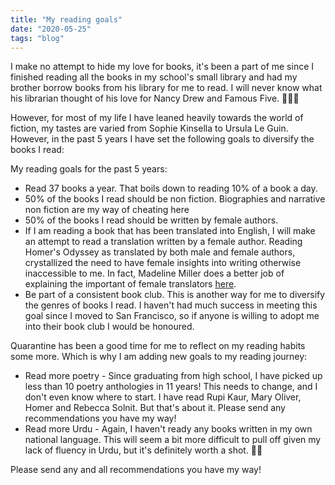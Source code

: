 ```yaml
---
title: "My reading goals"
date: "2020-05-25"
tags: "blog"
---
```


I make no attempt to hide my love for books, it's been a part of me since I finished reading all the books in my school's small library and had my brother borrow books from his library for me to read. I will never know what his librarian thought of his love for Nancy Drew and Famous Five. 🤷🏾‍♀️

However, for most of my life I have leaned heavily towards the world of fiction, my tastes are varied from Sophie Kinsella to Ursula Le Guin. However, in the past 5 years I have set the following goals to diversify the books I read:

My reading goals for the past 5 years:
- Read 37 books a year. That boils down to reading 10% of a book a day.
- 50% of the books I read should be non fiction. Biographies and narrative non fiction are my way of cheating here
- 50% of the books I read should be written by female authors.
- If I am reading a book that has been translated into English, I will make an attempt to read a translation written by a female author. Reading Homer's Odyssey as translated by both male and female authors, crystallized the need to have female insights into writing otherwise inaccessible to me. In fact, Madeline Miller does a better job of explaining the important of female translators [here](https://lithub.com/madeline-miller-on-womens-work-translation-and-gender-in-the-odyssey/). 
- Be part of a consistent book club. This is another way for me to diversify the genres of books I read. I haven't had much success in meeting this goal since I moved to San Francisco, so if anyone is willing to adopt me into their book club I would be honoured.  

Quarantine has been a good time for me to reflect on my reading habits some more. Which is why I am adding new goals to my reading journey:
- Read more poetry - Since graduating from high school, I have picked up less than 10 poetry anthologies in 11 years! This needs to change, and I don't even know where to start. I have read Rupi Kaur, Mary Oliver, Homer and Rebecca Solnit. But that's about it. Please send any recommendations you have my way! 
- Read more Urdu - Again, I haven't ready any books written in my own national language. This will seem a bit more difficult to pull off given my lack of fluency in Urdu, but it's definitely worth a shot. 🤞🏾

Please send any and all recommendations you have my way!